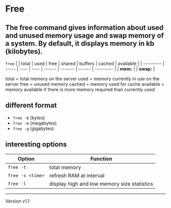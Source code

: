 # Free
## The free command gives information about used and unused memory usage and swap memory of a system. By default, it displays memory in kb (kilobytes).


`free`
|           | total | used | free | shared | buffers | cached | available |
| --------- | ----- | ---- | ---- | ------ | ------- | ------ | --------- |
| **mem:**  |
| **swap:** |

total = total memory on the server
used = memory currently in use on the server
free = unused memory
cached = memory used for cache
available = memory available if there is more memory required than currently used

## different format
- `free -b` (bytes)
- `free -m` (megabytes)
- `free -g` (gigabytes)

## interesting options
| Option           | Function                                    |
| ---------------- | ------------------------------------------- |
| `free -t`        | total memory                                |
| `free -s <time>` | refresh RAM at <time> interval              |
| `free -l`        | display high and low memory size statistics |

---
Version v1.1